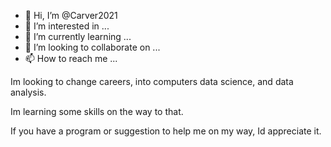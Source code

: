 - 👋 Hi, I’m @Carver2021
- 👀 I’m interested in ...
- 🌱 I’m currently learning ...
- 💞️ I’m looking to collaborate on ...
- 📫 How to reach me ...

Im looking to change careers, into computers data science, and data analysis. 

Im learning some skills on the way to that. 

If you have a program or suggestion to help me on my way, Id appreciate it.


<!---
Carver2021/Carver2021 is a ✨ special ✨ repository because its `README.md` (this file) appears on your GitHub profile.
You can click the Preview link to take a look at your changes.
--->
